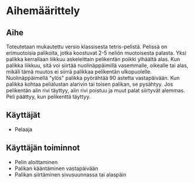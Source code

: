 # Aihemäärittely

## Aihe

Toteutetaan mukautettu versio klassisesta tetris-pelistä. Pelissä on erimuotoisia palikoita, jotka koostuvat 2-5 neliön muotoisesta palasta. Yksi palikka kerrallaan liikkuu askeleittain pelikentän poikki ylhäältä alas. Kun palikka liikkuu, sitä voi siirtää nuolinäppäimillä vasemmalle, oikealle tai alas, mikäli tämä muutos ei siirrä palikkaa pelikentän ulkopuolelle. Nuolinäppäimellä "ylös" palikka pyörähtää 90 astetta vastapäivään. Kun palikka kohtaa pelialustan alarivin tai toisen palikan, se pysähtyy. Jos pelikentän alin rivi täyttyy, alin rivi poistuu ja muut palat siirtyvät alemmas. Peli päättyy, kun pelikenttä täyttyy.

## Käyttäjät

* Pelaaja

## Käyttäjän toiminnot

* Pelin aloittaminen
* Palikan kääntäminen vastapäivään
* Palikan siirtäminen sivusuunnassa tai alaspäin
